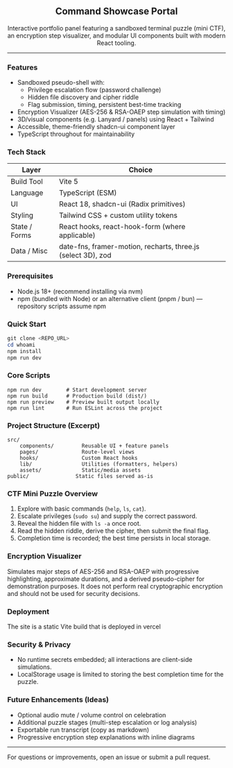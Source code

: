 <div align="center">

## Command Showcase Portal

Interactive portfolio panel featuring a sandboxed terminal puzzle (mini CTF), an encryption step visualizer, and modular UI components built with modern React tooling.

</div>

---

### Features

- Sandboxed pseudo-shell with:
	- Privilege escalation flow (password challenge)
	- Hidden file discovery and cipher riddle
	- Flag submission, timing, persistent best-time tracking
- Encryption Visualizer (AES-256 & RSA-OAEP step simulation with timing)
- 3D/visual components (e.g. Lanyard / panels) using React + Tailwind
- Accessible, theme-friendly shadcn-ui component layer
- TypeScript throughout for maintainability

### Tech Stack

| Layer | Choice |
|-------|--------|
| Build Tool | Vite 5 |
| Language | TypeScript (ESM) |
| UI | React 18, shadcn-ui (Radix primitives) |
| Styling | Tailwind CSS + custom utility tokens |
| State / Forms | React hooks, react-hook-form (where applicable) |
| Data / Misc | date-fns, framer-motion, recharts, three.js (select 3D), zod |

### Prerequisites

- Node.js 18+ (recommend installing via nvm)
- npm (bundled with Node) or an alternative client (pnpm / bun) — repository scripts assume npm

### Quick Start

```powershell
git clone <REPO_URL>
cd whoami
npm install
npm run dev
```


### Core Scripts

```text
npm run dev        # Start development server
npm run build      # Production build (dist/)
npm run preview    # Preview built output locally
npm run lint       # Run ESLint across the project
```

### Project Structure (Excerpt)

```
src/
	components/         Reusable UI + feature panels
	pages/              Route-level views
	hooks/              Custom React hooks
	lib/                Utilities (formatters, helpers)
	assets/             Static/media assets
public/               Static files served as-is
```

### CTF Mini Puzzle Overview

1. Explore with basic commands (`help`, `ls`, `cat`).  
2. Escalate privileges (`sudo su`) and supply the correct password.  
3. Reveal the hidden file with `ls -a` once root.  
4. Read the hidden riddle, derive the cipher, then submit the final flag.  
5. Completion time is recorded; the best time persists in local storage.

### Encryption Visualizer

Simulates major steps of AES-256 and RSA-OAEP with progressive highlighting, approximate durations, and a derived pseudo-cipher for demonstration purposes. It does not perform real cryptographic encryption and should not be used for security decisions.

### Deployment

The site is a static Vite build that is deployed in vercel

### Security & Privacy

- No runtime secrets embedded; all interactions are client-side simulations.
- LocalStorage usage is limited to storing the best completion time for the puzzle.

### Future Enhancements (Ideas)

- Optional audio mute / volume control on celebration
- Additional puzzle stages (multi-step escalation or log analysis)
- Exportable run transcript (copy as markdown)
- Progressive encryption step explanations with inline diagrams

---

For questions or improvements, open an issue or submit a pull request.
